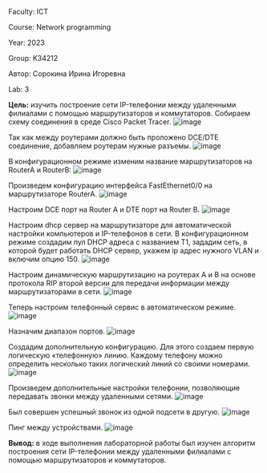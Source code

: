 Faculty: ICT

Course: Network programming

Year: 2023

Group: K34212

Автор: Сорокина Ирина Игоревна

Lab: 3

**Цель:** изучить построение сети IP-телефонии между удаленными филиалами с помощью маршрутизаторов и коммутаторов.
Собираем схему соединения в среде Cisco Packet Tracer.
![image](https://user-images.githubusercontent.com/58992611/231866613-c3d5df76-3231-4938-aa06-1958f2c5ea18.png)

Так как между роутерами должно быть проложено DCE/DTE соединение, добавляем роутерам нужные разъемы.
![image](https://user-images.githubusercontent.com/58992611/231866686-40d27b5d-9b22-4f74-b0a9-71352b986e66.png)

В конфигурационном режиме изменим название маршрутизаторов на RouterA и RouterB:
![image](https://user-images.githubusercontent.com/58992611/231866735-56bf8b1f-c2a0-48ba-8486-534d02828dde.png)

Произведем конфигурацию интерфейса FastEthernet0/0 на маршрутизаторе RouterA.
![image](https://user-images.githubusercontent.com/58992611/231866784-e2a0d7cb-4360-49c0-83dd-92acfb2b8c65.png)

Настроим DCE порт на Router A и DTE порт на Router В.
![image](https://user-images.githubusercontent.com/58992611/231866835-099a9502-045c-4642-9dc7-538951ba63c1.png)

Настроим dhcp сервер на маршрутизаторе для автоматической настройки компьютеров и IP-телефонов в сети. В конфигурационном режиме создадим пул DHCP адреса с названием Т1, зададим сеть, в которой будет работать DHCP сервер, укажем ip адрес нужного VLAN и включим опцию 150. 
![image](https://user-images.githubusercontent.com/58992611/231866886-d3c07e3f-1d77-4cb4-b7fc-d923df78cafe.png)

Настроим динамическую маршрутизацию на роутерах A и B на основе протокола RIP второй версии для передачи информации между маршрутизаторами в сети.
![image](https://user-images.githubusercontent.com/58992611/231866937-864eab3b-5422-4994-948b-046c29bf8a58.png)

Теперь настроим телефонный сервис в автоматическом режиме. 
![image](https://user-images.githubusercontent.com/58992611/231866991-363f37b9-534a-48ca-a98c-a57ffb9fccc7.png)

Назначим диапазон портов.
![image](https://user-images.githubusercontent.com/58992611/231867033-bf6ec1a5-1fff-458d-9c3f-28962ddec462.png)

Создадим дополнительную конфигурацию. Для этого создаем первую логическую «телефонную» линию. Каждому телефону можно определить несколько таких логический линий со своими номерами. 
![image](https://user-images.githubusercontent.com/58992611/231867084-cc11b701-5192-4342-a63b-ce46d2d1c18b.png)

Произведем дополнительные настройки телефонии, позволяющие передавать звонки между удаленными сетями.
![image](https://user-images.githubusercontent.com/58992611/231867126-cec771ec-4542-4287-9968-ef4ded388419.png)

Был совершен успешный звонок из одной подсети в другую.
![image](https://user-images.githubusercontent.com/58992611/231867166-6b520c0a-dd0b-44d5-838e-5150c55e31cd.png)

Пинг между устройствами.
![image](https://user-images.githubusercontent.com/58992611/231867219-3851a2f4-e4af-44c4-862f-e9292acac39d.png)

**Вывод:** в ходе выполнения лабораторной работы был изучен алгоритм построения сети IP-телефонии между удаленными филиалами с помощью маршрутизаторов и коммутаторов.
